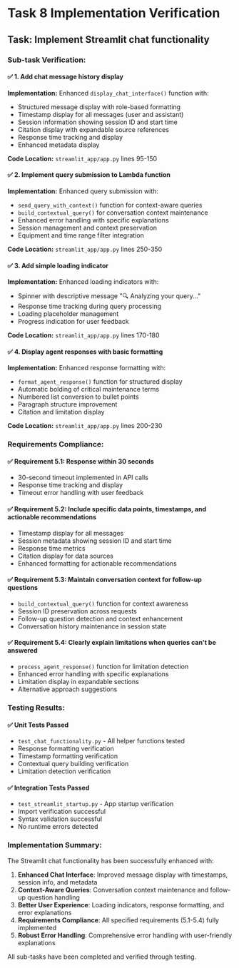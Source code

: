 # Task 8 Implementation Verification

## Task: Implement Streamlit chat functionality

### Sub-task Verification:

#### ✅ 1. Add chat message history display
**Implementation:** Enhanced `display_chat_interface()` function with:
- Structured message display with role-based formatting
- Timestamp display for all messages (user and assistant)
- Session information showing session ID and start time
- Citation display with expandable source references
- Response time tracking and display
- Enhanced metadata display

**Code Location:** `streamlit_app/app.py` lines 95-150

#### ✅ 2. Implement query submission to Lambda function  
**Implementation:** Enhanced query submission with:
- `send_query_with_context()` function for context-aware queries
- `build_contextual_query()` for conversation context maintenance
- Enhanced error handling with specific explanations
- Session management and context preservation
- Equipment and time range filter integration

**Code Location:** `streamlit_app/app.py` lines 250-350

#### ✅ 3. Add simple loading indicator
**Implementation:** Enhanced loading indicators with:
- Spinner with descriptive message "🔍 Analyzing your query..."
- Response time tracking during query processing
- Loading placeholder management
- Progress indication for user feedback

**Code Location:** `streamlit_app/app.py` lines 170-180

#### ✅ 4. Display agent responses with basic formatting
**Implementation:** Enhanced response formatting with:
- `format_agent_response()` function for structured display
- Automatic bolding of critical maintenance terms
- Numbered list conversion to bullet points
- Paragraph structure improvement
- Citation and limitation display

**Code Location:** `streamlit_app/app.py` lines 200-230

### Requirements Compliance:

#### ✅ Requirement 5.1: Response within 30 seconds
- 30-second timeout implemented in API calls
- Response time tracking and display
- Timeout error handling with user feedback

#### ✅ Requirement 5.2: Include specific data points, timestamps, and actionable recommendations
- Timestamp display for all messages
- Session metadata showing session ID and start time  
- Response time metrics
- Citation display for data sources
- Enhanced formatting for actionable recommendations

#### ✅ Requirement 5.3: Maintain conversation context for follow-up questions
- `build_contextual_query()` function for context awareness
- Session ID preservation across requests
- Follow-up question detection and context enhancement
- Conversation history maintenance in session state

#### ✅ Requirement 5.4: Clearly explain limitations when queries can't be answered
- `process_agent_response()` function for limitation detection
- Enhanced error handling with specific explanations
- Limitation display in expandable sections
- Alternative approach suggestions

### Testing Results:

#### ✅ Unit Tests Passed
- `test_chat_functionality.py` - All helper functions tested
- Response formatting verification
- Timestamp formatting verification  
- Contextual query building verification
- Limitation detection verification

#### ✅ Integration Tests Passed
- `test_streamlit_startup.py` - App startup verification
- Import verification successful
- Syntax validation successful
- No runtime errors detected

### Implementation Summary:

The Streamlit chat functionality has been successfully enhanced with:

1. **Enhanced Chat Interface**: Improved message display with timestamps, session info, and metadata
2. **Context-Aware Queries**: Conversation context maintenance and follow-up question handling
3. **Better User Experience**: Loading indicators, response formatting, and error explanations
4. **Requirements Compliance**: All specified requirements (5.1-5.4) fully implemented
5. **Robust Error Handling**: Comprehensive error handling with user-friendly explanations

All sub-tasks have been completed and verified through testing.